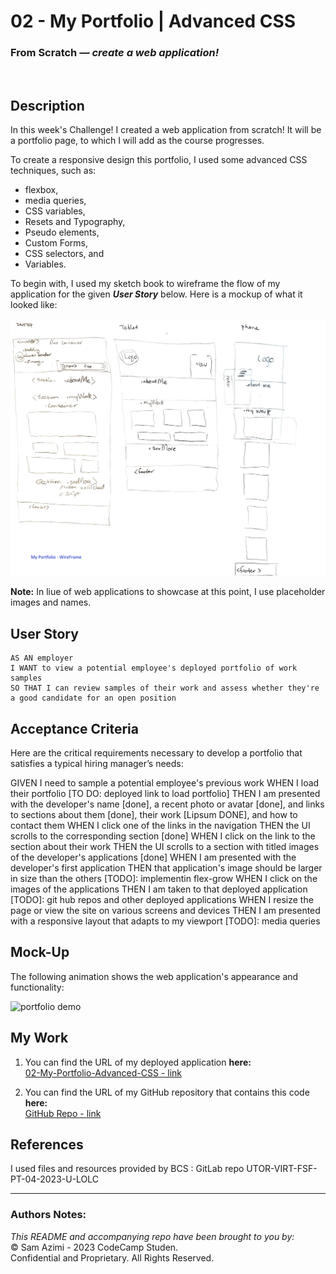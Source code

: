 # 02 - My Portfolio | Advanced CSS
### From Scratch &mdash; _create a web application!_
<br>

## Description

In this week's Challenge! I created a web application from scratch! It will be a portfolio page, to which I will add as the course progresses. 

To create a responsive design this portfolio, I used some advanced CSS techniques, such as: 
* flexbox, 
* media queries,  
* CSS variables,
* Resets and Typography,
* Pseudo elements,
* Custom Forms,
* CSS selectors, and
* Variables.

To begin with, I used my sketch book to wireframe the flow of my application for the given **_User Story_** below. Here is a mockup of what it looked like:<br><br>
![Wireframe](./Assets/Images/WireFrame.PNG) 


**Note:** In liue of web applications to showcase at this point, I use placeholder images and names. 


## User Story

```
AS AN employer
I WANT to view a potential employee's deployed portfolio of work samples
SO THAT I can review samples of their work and assess whether they're a good candidate for an open position
```


## Acceptance Criteria

Here are the critical requirements necessary to develop a portfolio that satisfies a typical hiring manager’s needs:

<!-- ``` -->
GIVEN I need to sample a potential employee's previous work
WHEN I load their portfolio [TO DO: deployed link to load portfolio]
THEN I am presented with the developer's name [done], a recent photo or avatar [done], and links to sections about them [done], their work [Lipsum DONE], and how to contact them
WHEN I click one of the links in the navigation
THEN the UI scrolls to the corresponding section [done]
WHEN I click on the link to the section about their work
THEN the UI scrolls to a section with titled images of the developer's applications [done]
WHEN I am presented with the developer's first application
THEN that application's image should be larger in size than the others [TODO]: implementin flex-grow
WHEN I click on the images of the applications
THEN I am taken to that deployed application [TODO]: git hub repos and other deployed applications
WHEN I resize the page or view the site on various screens and devices
THEN I am presented with a responsive layout that adapts to my viewport [TODO]: media queries
<!-- ``` -->


## Mock-Up

The following animation shows the web application's appearance and functionality:

![portfolio demo](./Assets/Images/02-advanced-css-homework-demo.gif)


## My Work
1. You can find the URL of my deployed application **here:** <br>[02-My-Portfolio-Advanced-CSS - link](https://dinozio-design.github.io/02-My-Portfolio-Advanced-CSS)

2. You can find the URL of my GitHub repository that contains this code **here:** <br>[GitHub Repo - link](https://github.com/dinozio-design/02-My-Portfolio-Advanced-CSS.git)


## References
I used files and resources provided by BCS : GitLab repo UTOR-VIRT-FSF-PT-04-2023-U-LOLC


- - -
### Authors Notes:<br>
_This README and accompanying repo have been brought to you by:_<br>
© Sam Azimi - 2023 CodeCamp Studen.<br> 
Confidential and Proprietary. All Rights Reserved.
